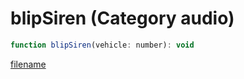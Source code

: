 # blipSiren (Category audio)

```js
function blipSiren(vehicle: number): void
```

[filename](blipSiren_m.md ':include')